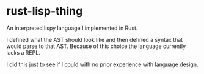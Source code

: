 # rust-lisp-thing
An interpreted lispy language I implemented in Rust.

I defined what the AST should look like and then defined a syntax that would parse to that AST.
Because of this choice the language currently lacks a REPL.

I did this just to see if I could with no prior experience with language design.
